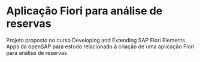 # Aplicação Fiori para análise de reservas
Projeto proposto no curso Developing and Extending SAP Fiori Elements Apps da openSAP para estudo relacionado à criação de uma aplicação Fiori para análise de reservas